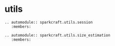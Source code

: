 # utils

```{eval-rst}
.. automodule:: sparkcraft.utils.session
   :members:
```

```{eval-rst}
.. automodule:: sparkcraft.utils.size_estimation
   :members:
```
